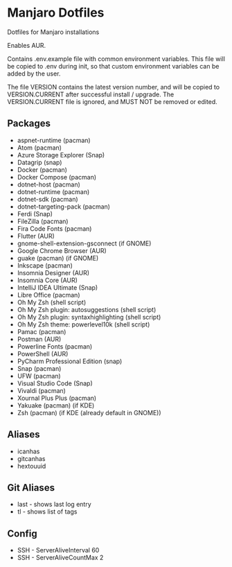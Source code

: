 # Manjaro Dotfiles

Dotfiles for Manjaro installations

Enables AUR.

Contains .env.example file with common environment variables. This file will be copied to .env during init, so that custom environment variables can be added by the user.

The file VERSION contains the latest version number, and will be copied to VERSION.CURRENT after successful install / upgrade. The VERSION.CURRENT file is ignored, and MUST NOT be removed or edited.

## Packages

- aspnet-runtime (pacman)
- Atom (pacman)
- Azure Storage Explorer (Snap)
- Datagrip (snap)
- Docker (pacman)
- Docker Compose (pacman)
- dotnet-host (pacman)
- dotnet-runtime (pacman)
- dotnet-sdk (pacman)
- dotnet-targeting-pack (pacman)
- Ferdi (Snap)
- FileZilla (pacman)
- Fira Code Fonts (pacman)
- Flutter (AUR)
- gnome-shell-extension-gsconnect (if GNOME)
- Google Chrome Browser (AUR)
- guake (pacman) (if GNOME)
- Inkscape (pacman)
- Insomnia Designer (AUR)
- Insomnia Core (AUR)
- IntelliJ IDEA Ultimate (Snap)
- Libre Office (pacman)
- Oh My Zsh (shell script)
- Oh My Zsh plugin: autosuggestions (shell script)
- Oh My Zsh plugin: syntaxhighlighting (shell script)
- Oh My Zsh theme: powerlevel10k (shell script)
- Pamac (pacman)
- Postman (AUR)
- Powerline Fonts (pacman)
- PowerShell (AUR)
- PyCharm Professional Edition (snap)
- Snap (pacman)
- UFW (pacman)
- Visual Studio Code (Snap)
- Vivaldi (pacman)
- Xournal Plus Plus (pacman)
- Yakuake (pacman) (if KDE)
- Zsh (pacman) (if KDE (already default in GNOME))

## Aliases

- icanhas
- gitcanhas
- hextouuid

## Git Aliases
- last - shows last log entry
- tl - shows list of tags

## Config
- SSH - ServerAliveInterval 60
- SSH - ServerAliveCountMax 2
